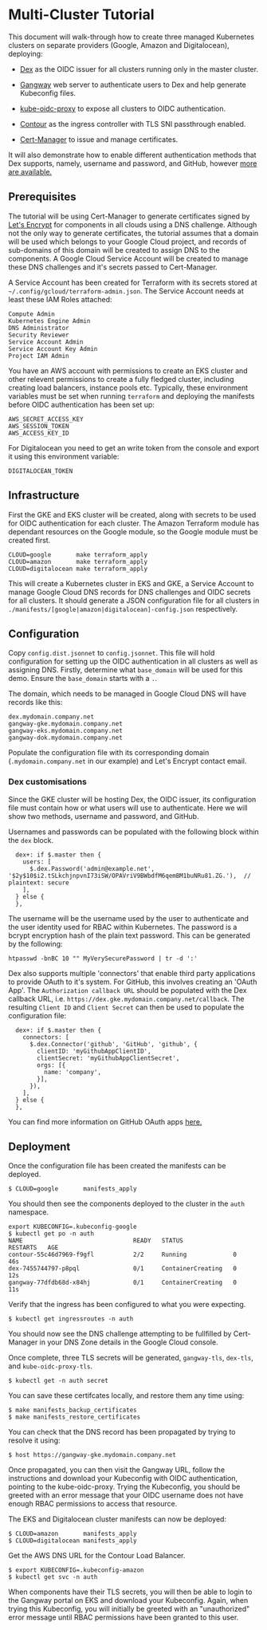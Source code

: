 # Multi-Cluster Tutorial

This document will walk-through how to create three managed Kubernetes clusters on
separate providers (Google, Amazon and Digitalocean), deploying:

- [Dex](https://github.com/dexidp/dex) as the OIDC issuer for all clusters
  running only in the master cluster.

- [Gangway](https://github.com/heptiolabs/gangway) web server to authenticate
  users to Dex and help generate Kubeconfig files.

- [kube-oidc-proxy](https://github.com/jetstack/kube-oidc-proxy) to expose all
  clusters to OIDC authentication.

- [Contour](https://github.com/heptio/contour) as the ingress controller with
  TLS SNI passthrough enabled.

- [Cert-Manager](https://github.com/jetstack/cert-manager) to issue and manage
  certificates.

It will also demonstrate how to enable different authentication methods that Dex
supports, namely, username and password, and GitHub, however [more are
available.](https://github.com/dexidp/dex#connectors)

## Prerequisites

The tutorial will be using Cert-Manager to generate certificates signed by
[Let's Encrypt](https://letsencrypt.org/) for components in all clouds using a
DNS challenge. Although not the only way to generate certificates, the tutorial
assumes that a domain will be used which belongs to your Google Cloud project,
and records of sub-domains of this domain will be created to assign DNS to the
components. A Google Cloud Service Account will be created to manage these DNS
challenges and it's secrets passed to Cert-Manager.

A Service Account has been created for Terraform with its secrets stored at
`~/.config/gcloud/terraform-admin.json`. The Service Account needs at least
these IAM Roles attached:

```
Compute Admin
Kubernetes Engine Admin
DNS Administrator
Security Reviewer
Service Account Admin
Service Account Key Admin
Project IAM Admin
```

You have an AWS account with permissions to create an EKS cluster and other
relevent permissions to create a fully fledged cluster, including creating
load balancers, instance pools etc. Typically, these environment variables must
be set when running `terraform` and deploying the manifests before OIDC
authentication has been set up:

```
AWS_SECRET_ACCESS_KEY
AWS_SESSION_TOKEN
AWS_ACCESS_KEY_ID
```

For Digitalocean you need to get an write token from the console and export it
using this environment variable:

```
DIGITALOCEAN_TOKEN
```

## Infrastructure

First the GKE and EKS cluster will be created, along with secrets to be used for
OIDC authentication for each cluster. The Amazon Terraform module has dependant
resources on the Google module, so the Google module must be created first.

```
CLOUD=google       make terraform_apply
CLOUD=amazon       make terraform_apply
CLOUD=digitalocean make terraform_apply
```

This will create a Kubernetes cluster in EKS and GKE, a Service
Account to manage Google Cloud DNS records for DNS challenges and OIDC secrets
for all clusters. It should generate a JSON configuration file for all clusters
in `./manifests/[google|amazon|digitalocean]-config.json` respectively.

## Configuration

Copy `config.dist.jsonnet` to `config.jsonnet`. This file will hold
configuration for setting up the OIDC authentication in all clusters as well as
assigning DNS. Firstly, determine what `base_domain` will be used for this
demo. Ensure the `base_domain` starts with a `.`.

The domain, which needs to be managed in Google Cloud DNS will have records
like this:

```
dex.mydomain.company.net
gangway-gke.mydomain.company.net
gangway-eks.mydomain.company.net
gangway-dok.mydomain.company.net
```

Populate the configuration file with its corresponding domain
(`.mydomain.company.net` in our example) and Let's Encrypt contact email.

### Dex customisations

Since the GKE cluster will be hosting Dex, the OIDC issuer, its configuration
file must contain how or what users will use to authenticate. Here we will show
two methods, username and password, and GitHub.

Usernames and passwords can be populated with the following block within the
`dex` block.

```
  dex+: if $.master then {
    users: [
      $.dex.Password('admin@example.net', '$2y$10$i2.tSLkchjnpvnI73iSW/OPAVriV9BWbdfM6qemBM1buNRu81.ZG.'),  // plaintext: secure
    ],
  } else {
  },
```

The username will be the username used by the user to authenticate and the user
identity used for RBAC within Kubernetes. The password is a bcrypt encryption
hash of the plain text password. This can be generated by the following:

```
htpasswd -bnBC 10 "" MyVerySecurePassword | tr -d ':'
```

Dex also supports multiple 'connectors' that enable third party applications to
provide OAuth to it's system. For GitHub, this involves creating an 'OAuth App'.
The `Authorization callback URL` should be populated with the Dex callback URL, i.e.
`https://dex.gke.mydomain.company.net/callback`.
The resulting `Client ID` and `Client Secret` can then be used to populate the
configuration file:

```
  dex+: if $.master then {
    connectors: [
      $.dex.Connector('github', 'GitHub', 'github', {
        clientID: 'myGithubAppClientID',
        clientSecret: 'myGithubAppClientSecret',
        orgs: [{
          name: 'company',
        }],
      }),
    ],
  } else {
  },
```

You can find more information on GitHub OAuth apps
[here.](https://developer.github.com/v3/oauth/)

## Deployment

Once the configuration file has been created the manifests can be deployed.

```
$ CLOUD=google       manifests_apply
```

You should then see the components deployed to the cluster in the `auth`
namespace.

```
export KUBECONFIG=.kubeconfig-google
$ kubectl get po -n auth
NAME                               READY   STATUS              RESTARTS   AGE
contour-55c46d7969-f9gfl           2/2     Running             0          46s
dex-7455744797-p8pql               0/1     ContainerCreating   0          12s
gangway-77dfdb68d-x84hj            0/1     ContainerCreating   0          11s
```

Verify that the ingress has been configured to what you were expecting.

```
$ kubectl get ingressroutes -n auth
```

You should now see the DNS challenge attempting to be fullfilled by Cert-Manager
in your DNS Zone details in the Google Cloud console.

Once complete, three TLS secrets will be generated, `gangway-tls`, `dex-tls`,
and `kube-oidc-proxy-tls`.

```
$ kubectl get -n auth secret
```

You can save these certifcates locally, and restore them any time using:

```
$ make manifests_backup_certificates
$ make manifests_restore_certificates
```

You can check that the DNS record has been propagated by trying to resolve it
using:

```
$ host https://gangway-gke.mydomain.company.net
```

Once propagated, you can then visit the Gangway URL, follow the instructions and
download your Kubeconfig with OIDC authentication, pointing to the
kube-oidc-proxy. Trying the Kubeconfig, you should be greeted with an error
message that your OIDC username does not have enough RBAC permissions to access
that resource.

The EKS and Digitalocean cluster manifests can now be deployed:

```
$ CLOUD=amazon       manifests_apply
$ CLOUD=digitalocean manifests_apply
```

Get the AWS DNS URL for the Contour Load Balancer.

```
$ export KUBECONFIG=.kubeconfig-amazon
$ kubectl get svc -n auth
```

When components have their TLS secrets, you will then be able to login to the
Gangway portal on EKS and download your Kubeconfig. Again, when trying this
Kubeconfig, you will initially be greeted with an "unauthorized" error message
until RBAC permissions have been granted to this user.
